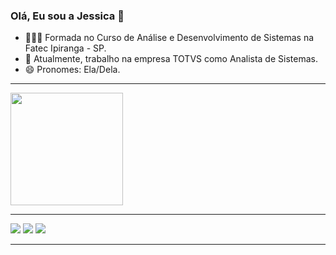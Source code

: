 ### Olá, Eu sou a Jessica 👋

- 👩🏻‍🎓 Formada no Curso de Análise e Desenvolvimento de Sistemas na Fatec Ipiranga - SP.
- 🌱 Atualmente, trabalho na empresa TOTVS como Analista de Sistemas.
- 😄 Pronomes: Ela/Dela.

______________________________________________________________________________________

<div align="left">
  <a href="https://github.com/JessFeer">
  <img height="180em" src="https://github-readme-stats.vercel.app/api?username=JessFeer&show_icons=true&theme=dracula&include_all_commits=true&count_private=true"/>

  
______________________________________________________________________________________
  

 
<div> 
  <a href="https://instagram.com/emanuele_jess" target="_blank"><img src="https://img.shields.io/badge/-Instagram-%23E4405F?style=for-the-badge&logo=instagram&logoColor=white" target="_blank"></a> 
  <a href = "mailto:jessica.emanuele@gmail.com"><img src="https://img.shields.io/badge/-Gmail-%23333?style=for-the-badge&logo=gmail&logoColor=white" target="_blank"></a>
  <a href="https://www.linkedin.com/in/jessica-emanuele-ferreira/" target="_blank"><img src="https://img.shields.io/badge/-LinkedIn-%230077B5?style=for-the-badge&logo=linkedin&logoColor=white" target="_blank"></a> 
  
______________________________________________________________________________________
    

